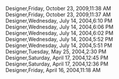 ﻿Designer,Friday, October 23, 2009,11:38 AM  Designer,Friday, October 23, 2009,11:37 AM  Designer,Wednesday, July 14, 2004,6:10 PM  Designer,Wednesday, July 14, 2004,6:06 PM  Designer,Wednesday, July 14, 2004,6:02 PM  Designer,Wednesday, July 14, 2004,5:52 PM  Designer,Wednesday, July 14, 2004,5:51 PM  Designer,Tuesday, May 25, 2004,2:30 PM  Designer,Saturday, April 17, 2004,12:45 PM  Designer,Saturday, April 17, 2004,12:36 PM  Designer,Friday, April 16, 2004,11:18 AM